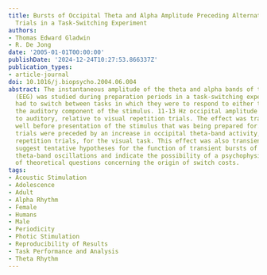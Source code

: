 ```yaml
---
title: Bursts of Occipital Theta and Alpha Amplitude Preceding Alternation and Repetition
  Trials in a Task-Switching Experiment
authors:
- Thomas Edward Gladwin
- R. De Jong
date: '2005-01-01T00:00:00'
publishDate: '2024-12-24T10:27:53.866337Z'
publication_types:
- article-journal
doi: 10.1016/j.biopsycho.2004.06.004
abstract: The instantaneous amplitude of the theta and alpha bands of the electroencephalogram
  (EEG) was studied during preparation periods in a task-switching experiment. Subjects
  had to switch between tasks in which they were to respond to either the visual or
  the auditory component of the stimulus. 11-13 Hz occipital amplitude increased prior
  to auditory, relative to visual repetition trials. The effect was transient, ending
  well before presentation of the stimulus that was being prepared for. Alternation
  trials were preceded by an increase in occipital theta-band activity, relative to
  repetition trials, for the visual task. This effect was also transient. The effects
  suggest tentative hypotheses for the function of transient bursts of alpha- and
  theta-band oscillations and indicate the possibility of a psychophysiological resolution
  of theoretical questions concerning the origin of switch costs.
tags:
- Acoustic Stimulation
- Adolescence
- Adult
- Alpha Rhythm
- Female
- Humans
- Male
- Periodicity
- Photic Stimulation
- Reproducibility of Results
- Task Performance and Analysis
- Theta Rhythm
---
```

